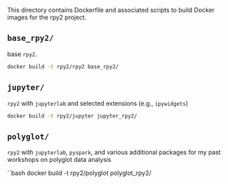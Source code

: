 This directory contains Dockerfile and associated scripts to build Docker images
for the rpy2 project.

## `base_rpy2/`

base `rpy2`.

```bash
docker build -t rpy2/rpy2 base_rpy2/
```


## `jupyter/`

`rpy2` with `jupyterlab` and selected extensions (e.g., `ipywidgets`)

```bash
docker build -t rpy2/jupyter jupyter_rpy2/
```

## `polyglot/`

`rpy2` with `jupyterlab`, `pyspark`, and various additional packages for my past
workshops on polyglot data analysis

``bash
docker build -t rpy2/polyglot polyglot_rpy2/
```
